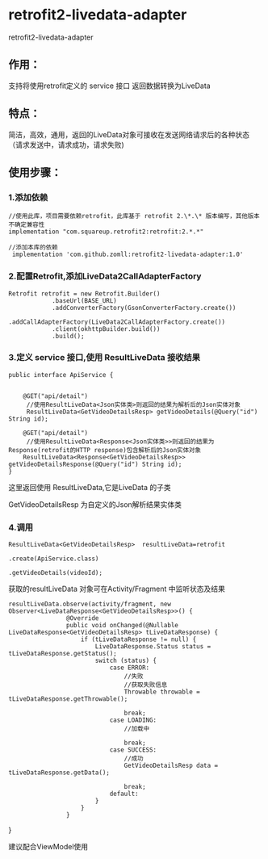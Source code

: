# retrofit2-livedata-adapter
retrofit2-livedata-adapter
## 作用：
支持将使用retrofit定义的 service 接口 返回数据转换为LiveData
## 特点：
简洁，高效，通用，返回的LiveData对象可接收在发送网络请求后的各种状态（请求发送中，请求成功，请求失败)

## 使用步骤：
### 1.添加依赖

    //使用此库，项目需要依赖retrofit，此库基于 retrofit 2.\*.\* 版本编写，其他版本不确定兼容性
    implementation "com.squareup.retrofit2:retrofit:2.*.*"
    
    //添加本库的依赖
     implementation 'com.github.zomll:retrofit2-livedata-adapter:1.0'
    
    
### 2.配置Retrofit,添加LiveData2CallAdapterFactory

    Retrofit retrofit = new Retrofit.Builder()
                .baseUrl(BASE_URL)
                .addConverterFactory(GsonConverterFactory.create())
                .addCallAdapterFactory(LiveData2CallAdapterFactory.create())
                .client(okhttpBuilder.build())
                .build();
                
### 3.定义 service 接口,使用 ResultLiveData 接收结果

    public interface ApiService {
    
        
        @GET("api/detail")
         //使用ResultLiveData<Json实体类>则返回的结果为解析后的Json实体对象
         ResultLiveData<GetVideoDetailsResp> getVideoDetails(@Query("id") String id);
     
        @GET("api/detail")
         //使用ResultLiveData<Response<Json实体类>>则返回的结果为Response(retrofit的HTTP response)包含解析后的Json实体对象
        ResultLiveData<Response<GetVideoDetailsResp>> getVideoDetailsResponse(@Query("id") String id);
    }
  这里返回使用 ResultLiveData,它是LiveData 的子类
  
  GetVideoDetailsResp 为自定义的Json解析结果实体类
  
### 4.调用

    ResultLiveData<GetVideoDetailsResp>  resultLiveData=retrofit
                                                            .create(ApiService.class)
                                                            .getVideoDetails(videoId);
 
获取的resultLiveData 对象可在Activity/Fragment 中监听状态及结果
  
    resultLiveData.observe(activity/fragment, new Observer<LiveDataResponse<GetVideoDetailsResp>>() {
                    @Override
                    public void onChanged(@Nullable LiveDataResponse<GetVideoDetailsResp> tLiveDataResponse) {
                        if (tLiveDataResponse != null) {
                            LiveDataResponse.Status status = tLiveDataResponse.getStatus();
                            switch (status) {
                                case ERROR:
                                    //失败
                                    //获取失败信息
                                    Throwable throwable = tLiveDataResponse.getThrowable();
                                     
                                    break;
                                case LOADING:
                                    //加载中
                                    
                                    break;
                                case SUCCESS:
                                    //成功
                                    GetVideoDetailsResp data = tLiveDataResponse.getData();
                                    
                                    break;
                                default:
                            }
                        }
                    }
   }

建议配合ViewModel使用
